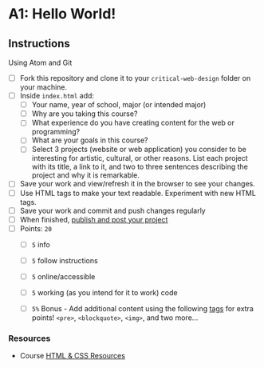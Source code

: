 # A1: Hello World!


## Instructions

Using Atom and Git

- [ ] Fork this repository and clone it to your `critical-web-design` folder on your machine.
- [ ] Inside `index.html` add:
  - [ ] Your name, year of school, major (or intended major)
  - [ ] Why are you taking this course?
  - [ ] What experience do you have creating content for the web or programming?
  - [ ] What are your goals in this course?
  - [ ] Select 3 projects (website or web application) you consider to be interesting for artistic, cultural, or other reasons. List each project with its title, a link to it, and two to three sentences describing the project and why it is remarkable.
- [ ] Save your work and view/refresh it in the browser to see your changes.
- [ ] Use HTML tags to make your text readable. Experiment with new HTML tags.
- [ ] Save your work and commit and push changes regularly
- [ ] When finished, [publish and post your project](https://docs.google.com/document/d/17U_zmzM_eML_qkG0PaOdDRcEk3YEmbiQ1TyNnbAM08k/edit#bookmark=id.8jryplv1i8a)
- [ ] Points: `20`
  - [ ] `5` info
  - [ ] `5` follow instructions
  - [ ] `5` online/accessible
  - [ ] `5` working (as you intend for it to work) code
  - [ ] `5%` Bonus - Add additional content using the following [tags](https://www.w3schools.com/tags/default.asp) for extra points! `<pre>`, `<blockquote>`, `<img>`, and two more…



### Resources

- Course [HTML & CSS Resources](https://github.com/omundy/critical-web-design/blob/master/README.md#html--css)
